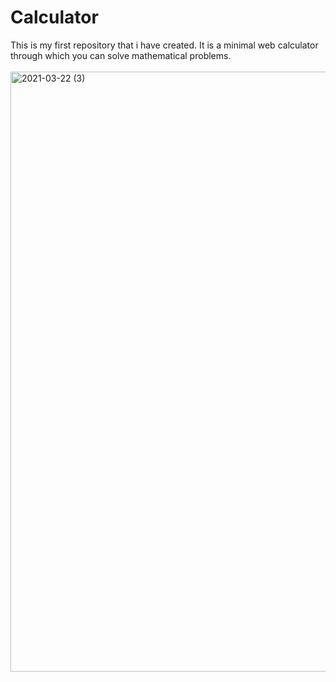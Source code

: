 # <b>Calculator</b>
This is my first repository that i have created.
It is a minimal web calculator through which you can solve mathematical problems.
<br>
<br>
<img width="960" alt="2021-03-22 (3)" src="https://user-images.githubusercontent.com/73280986/114800817-0f3aff00-9db8-11eb-9479-a428300ff050.png">

